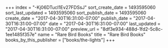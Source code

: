 +++
index = "-Kj06DTucI1Ev27FDSsJ"
sort_create_date = 1493595060
sort_last_updated = 1493595060
sort_publish_date = 1493595060
create_date = "2017-04-30T16:31:00-07:00"
publish_date = "2017-04-30T16:31:00-07:00"
date = "2017-04-30T16:31:00-07:00"
last_updated = "2017-04-30T16:31:00-07:00"
preview_url = "8df3e934-488d-1fd2-5c8c-1ee1485f357e"
name = "Rare Bird Books"
title = "Rare Bird Books"
books_by_this_publisher = ["books/the-lights"]
+++
